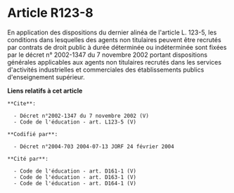 # Article R123-8

En application des dispositions du dernier alinéa de l'article L. 123-5, les conditions dans lesquelles des agents non
titulaires peuvent être recrutés par contrats de droit public à durée déterminée ou indéterminée sont fixées par le décret n°
2002-1347 du 7 novembre 2002 portant dispositions générales applicables aux agents non titulaires recrutés dans les services
d'activités industrielles et commerciales des établissements publics d'enseignement supérieur.

**Liens relatifs à cet article**

	**Cite**:

	  - Décret n°2002-1347 du 7 novembre 2002 (V)
	  - Code de l'éducation - art. L123-5 (V)

	**Codifié par**:

	  - Décret n°2004-703 2004-07-13 JORF 24 février 2004

	**Cité par**:

	  - Code de l'éducation - art. D161-1 (V)
	  - Code de l'éducation - art. D163-1 (V)
	  - Code de l'éducation - art. D164-1 (V)
